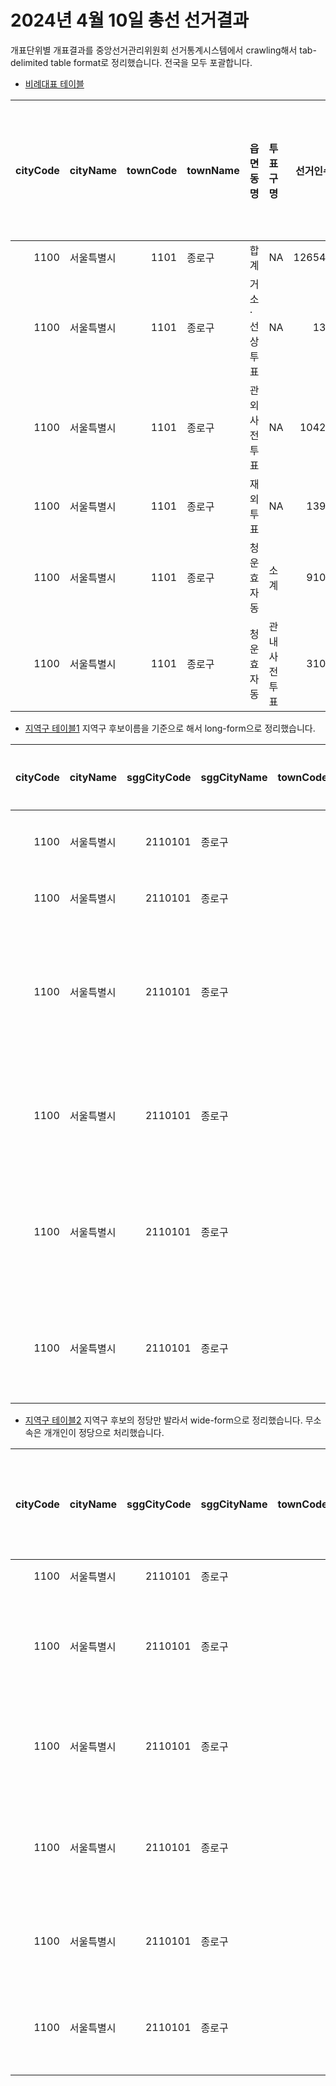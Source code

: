# 2024년 4월 10일 총선 선거결과

개표단위별 개표결과를 중앙선거관리위원회 선거통계시스템에서 crawling해서 tab-delimited table format로 정리했습니다. 전국을 모두 포괄합니다.

* [비례대표 테이블](2024_비례.tsv)

| cityCode|cityName   | townCode|townName |읍면동명      |투표구명     | 선거인수| 투표수| 더불어민주연합| 국민의미래| 녹색정의당| 새로운미래| 개혁신당| 자유통일당| 조국혁신당| 가가국민참여신당| 가가호호공명선거대한당| 반공정당코리아| 가락특권폐지당| 공화당| 국가혁명당| 국민대통합당| 금융개혁당| 기독당| 기후민생당| 내일로미래로| 노동당| 노인복지당| 대중민주당| 대한국민당| 대한민국당| 대한상공인당| 미래당| 새누리당| 소나무당| 신한반도당| 여성의당| 우리공화당| 자유민주당| 케이정치혁신연합당| 통일한국당| 한국농어민당| 한나라당| 한류연합당| 홍익당| 히시태그국민정책당|    계| 무효투표수| 기권자수|
|--------:|:----------|--------:|:--------|:-------------|:------------|--------:|------:|--------------:|----------:|----------:|----------:|--------:|----------:|----------:|----------------:|----------------------:|--------------:|--------------:|------:|----------:|------------:|----------:|------:|----------:|------------:|------:|----------:|----------:|----------:|----------:|------------:|------:|--------:|--------:|----------:|--------:|----------:|----------:|------------------:|----------:|------------:|--------:|----------:|------:|------------------:|-----:|----------:|--------:|
|     1100|서울특별시 |     1101|종로구   |합계          |NA           |   126543|  88952|          21035|      31077|       2515|       2028|     4646|       1852|      20728|               32|                    133|             15|             27|     43|        131|           58|         48|     89|         16|           18|     67|         53|         20|         36|          8|           34|     22|      124|      485|          3|      147|        100|        155|                 10|         27|            6|      144|          9|     30|                 64| 86035|       2917|    37591|
|     1100|서울특별시 |     1101|종로구   |거소·선상투표 |NA           |      133|    125|             35|         44|          5|          6|        9|          0|         17|                0|                      0|              0|              0|      1|          0|            0|          0|      0|          0|            0|      0|          0|          0|          0|          0|            0|      0|        0|        0|          0|        0|          0|          0|                  0|          0|            0|        0|          0|      0|                  0|   117|          8|        8|
|     1100|서울특별시 |     1101|종로구   |관외사전투표  |NA           |    10421|  10420|           2666|       2997|        357|        221|      667|        127|       2833|                3|                      6|              1|              6|      3|         15|            6|          6|     10|          2|            3|      9|          3|          2|          2|          0|            5|      0|       20|       71|          1|       27|         14|          8|                  1|          0|            1|       20|          3|      7|                  9| 10132|        288|        1|
|     1100|서울특별시 |     1101|종로구   |재외투표      |NA           |     1392|    837|            191|        221|         44|         16|       36|         12|        284|                0|                      2|              0|              0|      0|          0|            2|          1|      1|          1|            0|      0|          0|          0|          0|          0|            0|      0|        1|        6|          0|        4|          0|          1|                  0|          0|            0|        4|          0|      0|                  0|   827|         10|      555|
|     1100|서울특별시 |     1101|종로구   |청운효자동    |소계         |     9104|   6502|           1410|       2197|        236|        171|      289|        168|       1722|                1|                     10|              1|              0|      3|         11|            1|          0|      7|          0|            0|      7|          2|          0|          2|          2|            2|      2|        4|       35|          0|        8|          4|         21|                  1|          2|            2|        5|          0|      1|                  2|  6329|        173|     2602|
|     1100|서울특별시 |     1101|종로구   |청운효자동    |관내사전투표 |     3100|   3100|            723|        882|        100|         86|      112|         40|       1038|                1|                      2|              1|              0|      1|          3|            0|          0|      2|          0|            0|      2|          0|          0|          1|          2|            1|      0|        1|       25|          0|        5|          0|          6|                  0|          1|            0|        3|          0|      0|                  0|  3038|         62|        0|

* [지역구 테이블1](2024_지역구_longform.tsv) 지역구 후보이름을 기준으로 해서 long-form으로 정리했습니다.

| cityCode|cityName   | sggCityCode|sggCityName | townCodeFromSgg|townName |읍면동명 |투표구명 |열명               |      n|정당명       |
|--------:|:----------|-----------:|:-----------|---------------:|:--------|:--------|:--------|:------------------|------:|:------------|
|     1100|서울특별시 |     2110101|종로구      |            1101|종로구   |합계     |NA       |선거인수           | 126041|선거인수     |
|     1100|서울특별시 |     2110101|종로구      |            1101|종로구   |합계     |NA       |투표수             |  88779|투표수       |
|     1100|서울특별시 |     2110101|종로구      |            1101|종로구   |합계     |NA       |더불어민주당곽상언 |  44713|더불어민주당 |
|     1100|서울특별시 |     2110101|종로구      |            1101|종로구   |합계     |NA       |국민의힘최재형     |  38752|국민의힘     |
|     1100|서울특별시 |     2110101|종로구      |            1101|종로구   |합계     |NA       |새로운미래진예찬   |   1080|새로운미래   |
|     1100|서울특별시 |     2110101|종로구      |            1101|종로구   |합계     |NA       |개혁신당금태섭     |   2835|개혁신당     |

* [지역구 테이블2](2024_지역구_wideform_partyonly.tsv) 지역구 후보의 정당만 발라서 wide-form으로 정리했습니다. 무소속은 개개인이 정당으로 처리했습니다.

| cityCode|cityName   | sggCityCode|sggCityName | townCodeFromSgg|townName |읍면동명       |투표구명     | 선거인수| 투표수| 무효투표수| 기권자수|    계| 더불어민주당| 국민의힘| 새로운미래| 개혁신당| 가락특권폐지당| 대한국민당| 민중민주당| 한국국민당| 무소속김정현| 녹색정의당| 무소속이창영| 무소속염동옥| 기후민생당| 진보당| 내일로미래로| 자유통일당| 무소속박주언| 무소속신천우| 무소속장예찬| 무소속도태우| 무소속서중현| 무소속신유성| 무소속김기현| 새진보연합| 무소속박경철| 우리공화당| 무소속구본철| 무소속이영자| 무소속최상진| 자유민주당| 무소속김성환| 소나무당| 기독당| 무소속장경수| 무소속양윤열| 무소속유지곤| 노동당| 무소속박재묵| 무소속신용우| 무소속홍장표| 무소속김성남| 무소속정일권| 무소속우제창| 무소속신상철| 무소속이준희| 무소속오정규| 무소속이호범| 무소속우근헌| 무소속권석창| 무소속전옥균| 무소속고주환| 무소속이기원| 무소속장동호| 무소속이창원| 무소속방수형| 무소속김광종| 무소속김종훈| 한국농어민당| 무소속이윤석| 무소속권오봉| 무소속신성식| 무소속이석형| 무소속백재욱| 무소속이재원| 무소속김일윤| 무소속박건우| 무소속김윤한| 무소속김지미| 무소속이승록| 무소속김장주| 무소속최경환| 무소속심태성| 무소속박영찬| 무소속김병규| 무소속최상화|
|--------:|:----------|-----------:|:-----------|---------------:|:--------|:--------------|:------------|--------:|------:|----------:|--------:|-----:|------------:|--------:|----------:|--------:|--------------:|----------:|----------:|----------:|------------:|----------:|------------:|------------:|----------:|------:|------------:|----------:|------------:|------------:|------------:|------------:|------------:|------------:|------------:|----------:|------------:|----------:|------------:|------------:|------------:|----------:|------------:|--------:|------:|------------:|------------:|------------:|------:|------------:|------------:|------------:|------------:|------------:|------------:|------------:|------------:|------------:|------------:|------------:|------------:|------------:|------------:|------------:|------------:|------------:|------------:|------------:|------------:|------------:|------------:|------------:|------------:|------------:|------------:|------------:|------------:|------------:|------------:|------------:|------------:|------------:|------------:|------------:|------------:|------------:|------------:|
|     1100|서울특별시 |     2110101|종로구      |            1101|종로구   |합계           |NA           |   126041|  88779|        970|    37262| 87809|        44713|    38752|       1080|     2835|             54|         85|        290|         NA|           NA|         NA|           NA|           NA|         NA|     NA|           NA|         NA|           NA|           NA|           NA|           NA|           NA|           NA|           NA|         NA|           NA|         NA|           NA|           NA|           NA|         NA|           NA|       NA|     NA|           NA|           NA|           NA|     NA|           NA|           NA|           NA|           NA|           NA|           NA|           NA|           NA|           NA|           NA|           NA|           NA|           NA|           NA|           NA|           NA|           NA|           NA|           NA|           NA|           NA|           NA|           NA|           NA|           NA|           NA|           NA|           NA|           NA|           NA|           NA|           NA|           NA|           NA|           NA|           NA|           NA|           NA|
|     1100|서울특별시 |     2110101|종로구      |            1101|종로구   |거소·선상투표  |NA           |      133|    125|          4|        8|   121|           56|       55|          3|        7|              0|          0|          0|         NA|           NA|         NA|           NA|           NA|         NA|     NA|           NA|         NA|           NA|           NA|           NA|           NA|           NA|           NA|           NA|         NA|           NA|         NA|           NA|           NA|           NA|         NA|           NA|       NA|     NA|           NA|           NA|           NA|     NA|           NA|           NA|           NA|           NA|           NA|           NA|           NA|           NA|           NA|           NA|           NA|           NA|           NA|           NA|           NA|           NA|           NA|           NA|           NA|           NA|           NA|           NA|           NA|           NA|           NA|           NA|           NA|           NA|           NA|           NA|           NA|           NA|           NA|           NA|           NA|           NA|           NA|           NA|
|     1100|서울특별시 |     2110101|종로구      |            1101|종로구   |관외사전투표   |NA           |    10421|  10419|         50|        2| 10369|         5929|     3829|        112|      372|             11|          6|        110|         NA|           NA|         NA|           NA|           NA|         NA|     NA|           NA|         NA|           NA|           NA|           NA|           NA|           NA|           NA|           NA|         NA|           NA|         NA|           NA|           NA|           NA|         NA|           NA|       NA|     NA|           NA|           NA|           NA|     NA|           NA|           NA|           NA|           NA|           NA|           NA|           NA|           NA|           NA|           NA|           NA|           NA|           NA|           NA|           NA|           NA|           NA|           NA|           NA|           NA|           NA|           NA|           NA|           NA|           NA|           NA|           NA|           NA|           NA|           NA|           NA|           NA|           NA|           NA|           NA|           NA|           NA|           NA|
|     1100|서울특별시 |     2110101|종로구      |            1101|종로구   |국외부재자투표 |NA           |      896|    665|          4|      231|   661|          422|      199|         12|       24|              0|          0|          4|         NA|           NA|         NA|           NA|           NA|         NA|     NA|           NA|         NA|           NA|           NA|           NA|           NA|           NA|           NA|           NA|         NA|           NA|         NA|           NA|           NA|           NA|         NA|           NA|       NA|     NA|           NA|           NA|           NA|     NA|           NA|           NA|           NA|           NA|           NA|           NA|           NA|           NA|           NA|           NA|           NA|           NA|           NA|           NA|           NA|           NA|           NA|           NA|           NA|           NA|           NA|           NA|           NA|           NA|           NA|           NA|           NA|           NA|           NA|           NA|           NA|           NA|           NA|           NA|           NA|           NA|           NA|           NA|
|     1100|서울특별시 |     2110101|종로구      |            1101|종로구   |청운효자동     |소계         |     9104|   6503|         56|     2601|  6447|         3377|     2728|        114|      201|              1|          7|         19|         NA|           NA|         NA|           NA|           NA|         NA|     NA|           NA|         NA|           NA|           NA|           NA|           NA|           NA|           NA|           NA|         NA|           NA|         NA|           NA|           NA|           NA|         NA|           NA|       NA|     NA|           NA|           NA|           NA|     NA|           NA|           NA|           NA|           NA|           NA|           NA|           NA|           NA|           NA|           NA|           NA|           NA|           NA|           NA|           NA|           NA|           NA|           NA|           NA|           NA|           NA|           NA|           NA|           NA|           NA|           NA|           NA|           NA|           NA|           NA|           NA|           NA|           NA|           NA|           NA|           NA|           NA|           NA|
|     1100|서울특별시 |     2110101|종로구      |            1101|종로구   |청운효자동     |관내사전투표 |     3100|   3100|         19|        0|  3081|         1872|     1049|         54|       94|              1|          2|          9|         NA|           NA|         NA|           NA|           NA|         NA|     NA|           NA|         NA|           NA|           NA|           NA|           NA|           NA|           NA|           NA|         NA|           NA|         NA|           NA|           NA|           NA|         NA|           NA|       NA|     NA|           NA|           NA|           NA|     NA|           NA|           NA|           NA|           NA|           NA|           NA|           NA|           NA|           NA|           NA|           NA|           NA|           NA|           NA|           NA|           NA|           NA|           NA|           NA|           NA|           NA|           NA|           NA|           NA|           NA|           NA|           NA|           NA|           NA|           NA|           NA|           NA|           NA|           NA|           NA|           NA|           NA|           NA|

